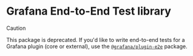 # Grafana End-to-End Test library

> [!CAUTION]
> This package is deprecated.
> If you'd like to write end-to-end tests for a Grafana plugin (core or external), use the [`@grafana/plugin-e2e`](https://grafana.com/developers/plugin-tools/e2e-test-a-plugin/introduction) package.

